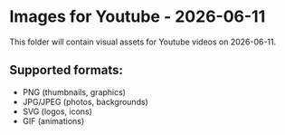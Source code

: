 # Images for Youtube - 2026-06-11

This folder will contain visual assets for Youtube videos on 2026-06-11.

## Supported formats:
- PNG (thumbnails, graphics)
- JPG/JPEG (photos, backgrounds)
- SVG (logos, icons)
- GIF (animations)
